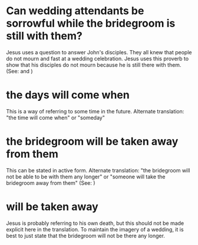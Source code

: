 
# Can wedding attendants be sorrowful while the bridegroom is still with them?
Jesus uses a question to answer John's disciples. They all knew that people do not mourn and fast at a wedding celebration. Jesus uses this proverb to show that his disciples do not mourn because he is still there with them. (See:  and )

# the days will come when
This is a way of referring to some time in the future. Alternate translation: "the time will come when" or "someday"

# the bridegroom will be taken away from them
This can be stated in active form. Alternate translation: "the bridegroom will not be able to be with them any longer" or "someone will take the bridegroom away from them" (See: )

# will be taken away
Jesus is probably referring to his own death, but this should not be made explicit here in the translation. To maintain the imagery of a wedding, it is best to just state that the bridegroom will not be there any longer.